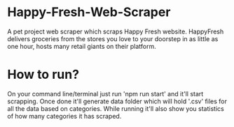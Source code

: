 # Happy-Fresh-Web-Scraper
A pet project web scraper which scraps Happy Fresh website. HappyFresh delivers groceries from the stores you love to your doorstep in as little as one hour, hosts many retail giants on their platform.

# How to run?
On your command line/terminal just run 'npm run start' and it'll start scrapping. Once done it'll generate data folder which will hold '.csv' files for all the data based on categories. While running it'll also show you statistics of how many categories it has scraped.
